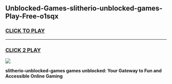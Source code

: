 
## Unblocked-Games-slitherio-unblocked-games-Play-Free-o1sqx
<h3>
<a href="https://premium76.site?title=slitherio-unblocked-games&ref=10A">CLICK TO PLAY</a></h3>
<hr>

<h3>
<a href="https://premium76.site?title=slitherio-unblocked-games&ref=10A">CLICK 2 PLAY</a>
  
</h3>

<a href="https://premium76.site?title=slitherio-unblocked-games&ref=10A"><img src="https://clearcache.store/games.png"></a>


**slitherio-unblocked-games games unblocked: Your Gateway to Fun and Accessible Online Gaming**
